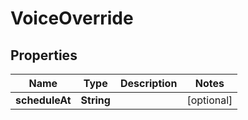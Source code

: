 
# VoiceOverride

## Properties
| Name           | Type       | Description | Notes      |
|----------------|------------|-------------|------------|
| **scheduleAt** | **String** |             | [optional] |



